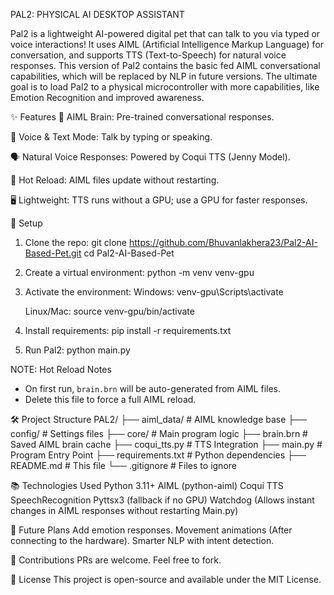 PAL2: PHYSICAL AI DESKTOP ASSISTANT

Pal2 is a lightweight AI-powered digital pet that can talk to you via typed or voice interactions!
It uses AIML (Artificial Intelligence Markup Language) for conversation, and supports TTS (Text-to-Speech) for natural voice responses. This version of Pal2 contains the basic fed AIML conversational capabilities, which will be replaced by NLP in future versions. The ultimate goal is to load Pal2 to a physical microcontroller with more capabilities, like Emotion Recognition and improved awareness.

✨ Features
🧠 AIML Brain: Pre-trained conversational responses.

🎤 Voice & Text Mode: Talk by typing or speaking.

🗣️ Natural Voice Responses: Powered by Coqui TTS (Jenny Model).

🔄 Hot Reload: AIML files update without restarting.

🖥️ Lightweight: TTS runs without a GPU; use a GPU for faster responses.


🚀 Setup
1) Clone the repo:
    git clone https://github.com/Bhuvanlakhera23/Pal2-AI-Based-Pet.git
    cd Pal2-AI-Based-Pet

2) Create a virtual environment:
    python -m venv venv-gpu

3) Activate the environment:
    Windows:
    venv-gpu\Scripts\activate

    Linux/Mac:
    source venv-gpu/bin/activate

4) Install requirements:
    pip install -r requirements.txt

5) Run Pal2:
    python main.py

NOTE: 
Hot Reload Notes
- On first run, `brain.brn` will be auto-generated from AIML files.
- Delete this file to force a full AIML reload.
    

🛠️ Project Structure
PAL2/
├── aiml_data/          # AIML knowledge base
├── config/             # Settings files
├── core/               # Main program logic
├── brain.brn           # Saved AIML brain cache
├── coqui_tts.py        # TTS Integration
├── main.py             # Program Entry Point
├── requirements.txt    # Python dependencies
├── README.md           # This file
└── .gitignore          # Files to ignore

📚 Technologies Used
Python 3.11+
AIML (python-aiml)
Coqui TTS
SpeechRecognition
Pyttsx3 (fallback if no GPU)
Watchdog (Allows instant changes in AIML responses without restarting Main.py)

🎯 Future Plans
Add emotion responses.
Movement animations (After connecting to the hardware).
Smarter NLP with intent detection.

🤝 Contributions
PRs are welcome. Feel free to fork.

📜 License
This project is open-source and available under the MIT License.
